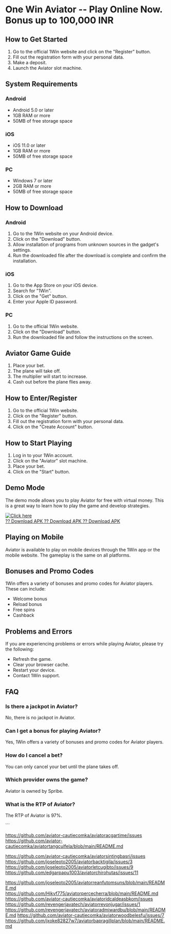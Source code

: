 # One Win Aviator -- Play Online Now. Bonus up to 100,000 INR

## How to Get Started

1.  Go to the official 1Win website and click on the "Register"
    button.
2.  Fill out the registration form with your personal data.
3.  Make a deposit.
4.  Launch the Aviator slot machine.

## System Requirements

### Android

-   Android 5.0 or later
-   1GB RAM or more
-   50MB of free storage space

### iOS

-   iOS 11.0 or later
-   1GB RAM or more
-   50MB of free storage space

### PC

-   Windows 7 or later
-   2GB RAM or more
-   50MB of free storage space

## How to Download

### Android

1.  Go to the 1Win website on your Android device.
2.  Click on the "Download" button.
3.  Allow installation of programs from unknown sources in the gadget's
    settings.
4.  Run the downloaded file after the download is complete and confirm
    the installation.

### iOS

1.  Go to the App Store on your iOS device.
2.  Search for "1Win".
3.  Click on the "Get" button.
4.  Enter your Apple ID password.

### PC

1.  Go to the official 1Win website.
2.  Click on the "Download" button.
3.  Run the downloaded file and follow the instructions on the screen.

## Aviator Game Guide

1.  Place your bet.
2.  The plane will take off.
3.  The multiplier will start to increase.
4.  Cash out before the plane flies away.

## How to Enter/Register

1.  Go to the official 1Win website.
2.  Click on the "Register" button.
3.  Fill out the registration form with your personal data.
4.  Click on the "Create Account" button.

## How to Start Playing

1.  Log in to your 1Win account.
2.  Click on the "Aviator" slot machine.
3.  Place your bet.
4.  Click on the "Start" button.

## Demo Mode

The demo mode allows you to play Aviator for free with virtual money.
This is a great way to learn how to play the game and develop
strategies.

[![Click
here](https://readscoops.com/wp-content/uploads/2023/03/Readscoop-aviator-1-1.jpg)](https://traff.sbs/deff)\
[?? Download APK ?? Download APK ?? Download
APK](https://traff.sbs/deff)

## Playing on Mobile

Aviator is available to play on mobile devices through the 1Win app or
the mobile website. The gameplay is the same on all platforms.

## Bonuses and Promo Codes

1Win offers a variety of bonuses and promo codes for Aviator players.
These can include:

-   Welcome bonus
-   Reload bonus
-   Free spins
-   Cashback

## Problems and Errors

If you are experiencing problems or errors while playing Aviator, please
try the following:

-   Refresh the game.
-   Clear your browser cache.
-   Restart your device.
-   Contact 1Win support.

## FAQ

### Is there a jackpot in Aviator?

No, there is no jackpot in Aviator.

### Can I get a bonus for playing Aviator?

Yes, 1Win offers a variety of bonuses and promo codes for Aviator
players.

### How do I cancel a bet?

You can only cancel your bet until the plane takes off.

### Which provider owns the game?

Aviator is owned by Spribe.

### What is the RTP of Aviator?

The RTP of Aviator is 97%.

\`\`\`

https://github.com/aviator-cautiecomka/aviatoracgartime/issues
https://github.com/aviator-cautiecomka/aviatortangculfela/blob/main/README.md

https://github.com/aviator-cautiecomka/aviatorsintingbasri/issues
https://github.com/joseleoto2005/aviatorbacktigila/issues/3
https://github.com/joseleoto2005/aviatorletcugibto/issues/9
https://github.com/edgarpapu1003/aviatorchirohutas/issues/11

https://github.com/joseleoto2005/aviatorreanfutomsuns/blob/main/README.md
https://github.com/Hikvf775/aviatorpercecherra/blob/main/README.md
https://github.com/aviator-cautiecomka/aviatoridcaldeasbkom/issues
https://github.com/revengerjavatech/aviatorrevonjugar/issues/1
https://github.com/revengerjavatech/aviatoradmiwardbu/blob/main/README.md
https://github.com/aviator-cautiecomka/aviatorwoodbelesfu/issues/7
https://github.com/jxoke82827w7/aviatorbapragillplan/blob/main/README.md
